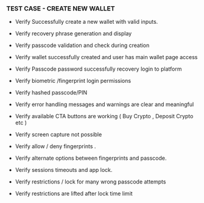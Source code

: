 
### TEST CASE - CREATE NEW WALLET

- Verify Successfully create a new wallet with valid inputs.

- Verify recovery phrase generation and display

- Verify  passcode validation and check during creation

- Verify wallet successfully created and user has main wallet page access

- Verify Passcode password  successfully recovery login to platform

- Verify biometric /fingerprint login permissions

- Verify hashed passcode/PIN

- Verify error handling messages and warnings are clear and meaningful

- Verify available CTA buttons are working ( Buy Crypto , Deposit Crypto etc )

- Verify screen capture not possible

- Verify allow / deny fingerprints .

- Verify alternate options between fingerprints and passcode.

- Verify sessions timeouts and app lock.

- Verify restrictions / lock for many wrong passcode attempts

- Verify restrictions are lifted after lock time limit